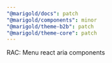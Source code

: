 ```yaml
---
"@marigold/docs": patch
"@marigold/components": minor
"@marigold/theme-b2b": patch
"@marigold/theme-core": patch
---
```


RAC: Menu react aria components
